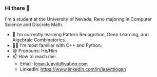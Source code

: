 ### Hi there 👋

I'm a student at the University of Nevada, Reno majoring in Computer Science and Discrete Math.

- 🌱 I’m currently learning Pattern Recognition, Deep Learning, and Algebraic Combinatorics.
- 👨‍💻 I'm most familiar with C++ and Python.
- 😄 Pronouns: He/Him
- 📫 How to reach me:
  - Email: logan.leavitt@yahoo.com
  - LinkedIn: https://www.linkedin.com/in/leavittlogan


